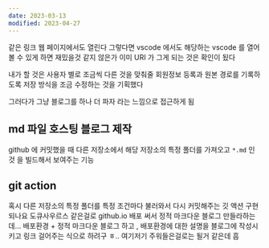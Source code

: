 ```yaml
---
date: 2023-03-13
modified: 2023-04-27
---
```


같은 링크
웹 페이지에서도 열린다
그렇다면 vscode 에서도 해당하는 vscode 를 열어볼 수 있게 하면 재밌을것 같지 않은가
이미 URI 가 그게 되는 것은 확인이 됬다

내가 할 것은 사용자 별로 조금씩 다른 것을 맞춰줄 회원정보 등록과
원본 경로를 기록하도록 저장 방식을 조금 수정하는 것을 기획했다

그러다가 그냥 블로그를 하나 더 파자 라는 느낌으로 접근하게 됨

## md 파일 호스팅 블로그 제작

github 에 커밋했을 때 다른 저장소에서 해당 저장소의 특정 폴더를 가져오고 `*.md` 인 것
을 빌드해서 보여주는 기능

## git action

혹시 다른 저장소의 특정 폴더를 특정 조건마다 불러와서 다시 커밋해주는 깃 액션 구현되나요
도큐사우르스 같은걸로 github.io 배포 써서 정적 마크다운 블로그 만들라하는데...
배포환경 + 정적 마크다운 블로그 하고 , 배포환경에 대한 설명을 블로그에 작성시키고 링크 걸어주는 식으로 하려구 ㅎ..
여기저기 주워들은걸로는 될거 같은데 흠
